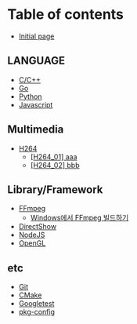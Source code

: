 # Table of contents

* [Initial page](README.md)

## LANGUAGE <a id="programming-language"></a>

* [C/C++](programming-language/c.md)
* [Go](programming-language/go.md)
* [Python](programming-language/python.md)
* [Javascript](programming-language/javascript.md)

## Multimedia

* [H264](multimedia/h264/README.md)
  * [\[H264\_01\] aaa](multimedia/h264/h264_01-aaa.md)
  * [\[H264\_02\] bbb](multimedia/h264/h264_02-bbb.md)

## Library/Framework

* [FFmpeg](library-framework/ffmpeg/README.md)
  * [Windows에서 FFmpeg 빌드하기](library-framework/ffmpeg/windows-ffmpeg.md)
* [DirectShow](library-framework/directshow.md)
* [NodeJS](library-framework/nodejs.md)
* [OpenGL](library-framework/opengl.md)

## etc

* [Git](etc/git.md)
* [CMake](etc/cmake.md)
* [Googletest](etc/googletest.md)
* [pkg-config](etc/pkg-config.md)


